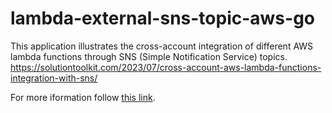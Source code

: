 # lambda-external-sns-topic-aws-go
This application illustrates the cross-account integration of different AWS lambda functions through SNS (Simple Notification Service) topics.
https://solutiontoolkit.com/2023/07/cross-account-aws-lambda-functions-integration-with-sns/

For more iformation follow [this link](https://solutiontoolkit.com/2023/01/aws-lambda-how-to-publish-and-receive-sns-events-in-go-language/).


